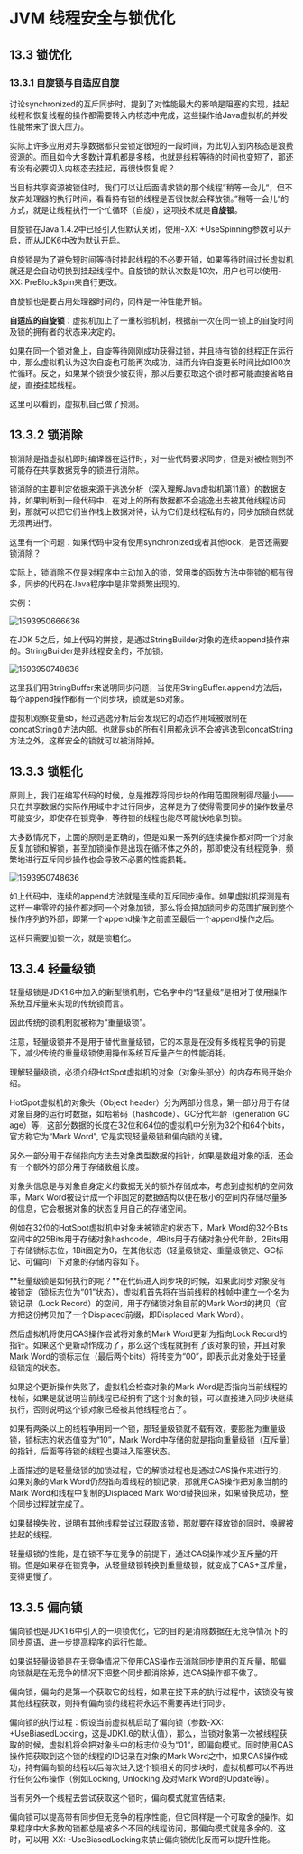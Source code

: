 # JVM 线程安全与锁优化



## 13.3 锁优化

### 13.3.1 自旋锁与自适应自旋

讨论synchronized的互斥同步时，提到了对性能最大的影响是阻塞的实现，挂起线程和恢复线程的操作都需要转入内核态中完成，这些操作给Java虚拟机的并发性能带来了很大压力。

实际上许多应用对共享数据都只会锁定很短的一段时间，为此切入到内核态是浪费资源的。而且如今大多数计算机都是多核，也就是线程等待的时间也变短了，那还有没有必要切入内核态去挂起，再很快恢复呢？

当目标共享资源被锁住时，我们可以让后面请求锁的那个线程”稍等一会儿“，但不放弃处理器的执行时间，看看持有锁的线程是否很快就会释放锁。”稍等一会儿“的方式，就是让线程执行一个忙循环（自旋），这项技术就是**自旋锁**。



自旋锁在Java 1.4.2中已经引入但默认关闭，使用-XX: +UseSpinning参数可以开启，而从JDK6中改为默认开启。

自旋锁是为了避免短时间等待时挂起线程的不必要开销，如果等待时间过长虚拟机就还是会自动切换到挂起线程中。自旋锁的默认次数是10次，用户也可以使用-XX: PreBlockSpin来自行更改。

自旋锁也是要占用处理器时间的，同样是一种性能开销。



**自适应的自旋锁**：虚拟机加上了一重校验机制，根据前一次在同一锁上的自旋时间及锁的拥有者的状态来决定的。

如果在同一个锁对象上，自旋等待刚刚成功获得过锁，并且持有锁的线程正在运行中，那么虚拟机认为这次自旋也可能再次成功，进而允许自旋更长时间比如100次忙循环。反之，如果某个锁很少被获得，那以后要获取这个锁时都可能直接省略自旋，直接挂起线程。

这里可以看到，虚拟机自己做了预测。



## 13.3.2 锁消除

锁消除是指虚拟机即时编译器在运行时，对一些代码要求同步，但是对被检测到不可能存在共享数据竞争的锁进行消除。

锁消除的主要判定依据来源于逃逸分析（深入理解Java虚拟机第11章）的数据支持，如果判断到一段代码中，在对上的所有数据都不会逃逸出去被其他线程访问到，那就可以把它们当作栈上数据对待，认为它们是线程私有的，同步加锁自然就无须再进行。

这里有一个问题：如果代码中没有使用synchronized或者其他lock，是否还需要锁消除？

实际上，锁消除不仅是对程序中主动加入的锁，常用类的函数方法中带锁的都有很多，同步的代码在Java程序中是非常频繁出现的。



实例：

![1593950666636](C:\Users\wonde\AppData\Roaming\Typora\typora-user-images\1593950666636.png)

在JDK 5之后，如上代码的拼接，是通过StringBuilder对象的连续append操作来的。StringBuilder是非线程安全的，不加锁。

![1593950748636](C:\Users\wonde\AppData\Roaming\Typora\typora-user-images\1593950748636.png)

这里我们用StringBuffer来说明同步问题，当使用StringBuffer.append方法后，每个append操作都有一个同步块，锁就是sb对象。

虚拟机观察变量sb，经过逃逸分析后会发现它的动态作用域被限制在concatString()方法内部。也就是sb的所有引用都永远不会被逃逸到concatString方法之外，这样安全的锁就可以被消除掉。



## 13.3.3 锁粗化

原则上，我们在编写代码的时候，总是推荐将同步块的作用范围限制得尽量小——只在共享数据的实际作用域中才进行同步，这样是为了使得需要同步的操作数量尽可能变少，即使存在锁竞争，等待锁的线程也能尽可能快地拿到锁。

大多数情况下，上面的原则是正确的，但是如果一系列的连续操作都对同一个对象反复加锁和解锁，甚至加锁操作是出现在循环体之外的，那即使没有线程竞争，频繁地进行互斥同步操作也会导致不必要的性能损耗。

![1593950748636](C:\Users\wonde\AppData\Roaming\Typora\typora-user-images\1593950748636.png)

如上代码中，连续的append方法就是连续的互斥同步操作。如果虚拟机探测是有这样一串零碎的操作都对同一个对象加锁，那么将会把加锁同步的范围扩展到整个操作序列的外部，即第一个append操作之前直至最后一个append操作之后。

这样只需要加锁一次，就是锁粗化。



## 13.3.4 轻量级锁

轻量级锁是JDK1.6中加入的新型锁机制，它名字中的“轻量级”是相对于使用操作系统互斥量来实现的传统锁而言。

因此传统的锁机制就被称为“重量级锁”。

注意，轻量级锁并不是用于替代重量级锁，它的本意是在没有多线程竞争的前提下，减少传统的重量级锁使用操作系统互斥量产生的性能消耗。

理解轻量级锁，必须介绍HotSpot虚拟机的对象（对象头部分）的内存布局开始介绍。

HotSpot虚拟机的对象头（Object header）分为两部分信息，第一部分用于存储对象自身的运行时数据，如哈希码（hashcode）、GC分代年龄（generation GC age）等，这部分数据的长度在32位和64位的虚拟机中分别为32个和64个bits，官方称它为“Mark Word", 它是实现轻量级锁和偏向锁的关键。

另外一部分用于存储指向方法去对象类型数据的指针，如果是数组对象的话，还会有一个额外的部分用于存储数组长度。

对象头信息是与对象自身定义的数据无关的额外存储成本，考虑到虚拟机的空间效率，Mark Word被设计成一个非固定的数据结构以便在极小的空间内存储尽量多的信息，它会根据对象的状态复用自己的存储空间。

例如在32位的HotSpot虚拟机中对象未被锁定的状态下，Mark Word的32个Bits空间中的25Bits用于存储对象hashcode，4Bits用于存储对象分代年龄，2Bits用于存储锁标志位，1Bit固定为0，在其他状态（轻量级锁定、重量级锁定、GC标记、可偏向）下对象的存储内容如下。

**轻量级锁是如何执行的呢？**在代码进入同步块的时候，如果此同步对象没有被锁定（锁标志位为“01”状态），虚拟机首先将在当前线程的栈帧中建立一个名为锁记录（Lock Record）的空间，用于存储锁对象目前的Mark Word的拷贝（官方把这份拷贝加了一个Displaced前缀，即Displaced Mark Word）。

然后虚拟机将使用CAS操作尝试将对象的Mark Word更新为指向Lock Record的指针。如果这个更新动作成功了，那么这个线程就拥有了该对象的锁，并且对象Mark Word的锁标志位（最后两个bits）将转变为“00”，即表示此对象处于轻量级锁定的状态。

如果这个更新操作失败了，虚拟机会检查对象的Mark Word是否指向当前线程的栈帧，如果是就说明当前线程已经拥有了这个对象的锁，可以直接进入同步块继续执行，否则说明这个锁对象已经被其他线程抢占了。

如果有两条以上的线程争用同一个锁，那轻量级锁就不载有效，要膨胀为重量级锁，锁标志的状态值变为“10”，Mark Word中存储的就是指向重量级锁（互斥量）的指针，后面等待锁的线程也要进入阻塞状态。

上面描述的是轻量级锁的加锁过程，它的解锁过程也是通过CAS操作来进行的，如果对象的Mark Word仍然指向着线程的锁记录，那就用CAS操作把对象当前的Mark Word和线程中复制的Displaced Mark Word替换回来，如果替换成功，整个同步过程就完成了。

如果替换失败，说明有其他线程尝试过获取该锁，那就要在释放锁的同时，唤醒被挂起的线程。

轻量级锁的性能，是在锁不存在竞争的前提下，通过CAS操作减少互斥量的开销。但是如果存在锁竞争，从轻量级锁转换到重量级锁，就变成了CAS+互斥量，变得更慢了。

## 13.3.5 偏向锁

偏向锁也是JDK1.6中引入的一项锁优化，它的目的是消除数据在无竞争情况下的同步原语，进一步提高程序的运行性能。

如果说轻量级锁是在无竞争情况下使用CAS操作去消除同步使用的互斥量，那偏向锁就是在无竞争的情况下把整个同步都消除掉，连CAS操作都不做了。

偏向锁，偏向的是第一个获取它的线程，如果在接下来的执行过程中，该锁没有被其他线程获取，则持有偏向锁的线程将永远不需要再进行同步。

偏向锁的执行过程：假设当前虚拟机启动了偏向锁（参数-XX: +UseBiasedLocking，这是JDK1.6的默认值），那么，当锁对象第一次被线程获取的时候，虚拟机将会把对象头中的标志位设为“01“，即偏向模式。同时使用CAS操作把获取到这个锁的线程的ID记录在对象的Mark Word之中，如果CAS操作成功，持有偏向锁的线程以后每次进入这个锁相关的同步块时，虚拟机都可以不再进行任何公布操作（例如Locking, Unlocking 及对Mark Word的Update等）。

当有另外一个线程去尝试获取这个锁时，偏向模式就宣告结束。

偏向锁可以提高带有同步但无竞争的程序性能，但它同样是一个可取舍的操作。如果程序中大多数的锁都总是被多个不同的线程访问，那偏向模式就是多余的。这时，可以用-XX: -UseBiasedLocking来禁止偏向锁优化反而可以提升性能。

